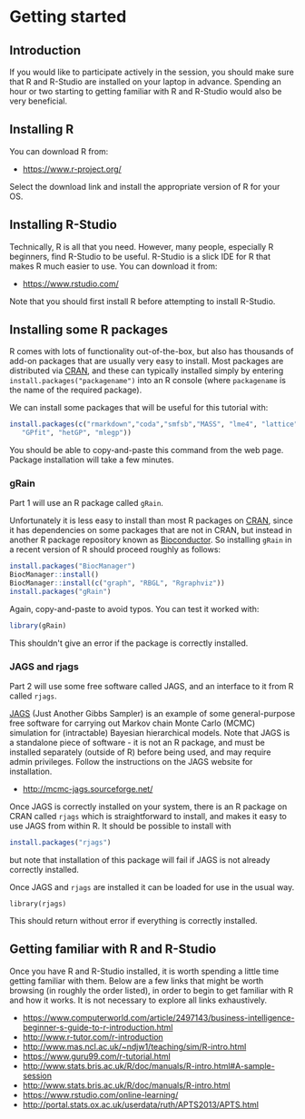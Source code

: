 # Getting started

## Introduction

If you would like to participate actively in the session, you should make sure that R and R-Studio are installed on your laptop in advance. Spending an hour or two starting to getting familiar with R and R-Studio would also be very beneficial.

## Installing R

You can download R from:

* https://www.r-project.org/

Select the download link and install the appropriate version of R for your OS.

## Installing R-Studio

Technically, R is all that you need. However, many people, especially R beginners, find R-Studio to be useful. R-Studio is a slick IDE for R that makes R much easier to use. You can download it from:

* https://www.rstudio.com/

Note that you should first install R before attempting to install R-Studio.

## Installing some R packages

R comes with lots of functionality out-of-the-box, but also has thousands of add-on packages that are usually very easy to install. Most packages are distributed via [CRAN](https://cran.r-project.org/), and these can typically installed simply by entering `install.packages("packagename")` into an R console (where `packagename` is the name of the required package).

We can install some packages that will be useful for this tutorial with:

```r
install.packages(c("rmarkdown","coda","smfsb","MASS", "lme4", "lattice", "lhs", "DiceKriging",
   "GPfit", "hetGP", "mlegp"))
```

You should be able to copy-and-paste this command from the web page. Package installation will take a few minutes.

### gRain

Part 1 will use an R package called `gRain`.

Unfortunately it is less easy to install than most R packages on [CRAN](https://cran.r-project.org/), since it has dependencies on some packages that are not in CRAN, but instead in another R package repository known as [Bioconductor](https://bioconductor.org/). So installing `gRain` in a recent version of R should proceed roughly as follows:

```r
install.packages("BiocManager")
BiocManager::install()
BiocManager::install(c("graph", "RBGL", "Rgraphviz"))
install.packages("gRain")
```

Again, copy-and-paste to avoid typos. You can test it worked with:
```r
library(gRain)
```

This shouldn't give an error if the package is correctly installed.

### JAGS and rjags

Part 2 will use some free software called JAGS, and an interface to it from R called `rjags`.

[JAGS](http://mcmc-jags.sourceforge.net/) (Just Another Gibbs Sampler) is an example of some general-purpose free software for carrying out Markov chain Monte Carlo (MCMC) simulation for (intractable) Bayesian hierarchical models. Note that JAGS is a standalone piece of software - it is not an R package, and must be installed separately (outside of R) before being used, and may require admin privileges. Follow the instructions on the JAGS website for installation.

* http://mcmc-jags.sourceforge.net/

Once JAGS is correctly installed on your system, there is an R package on CRAN called `rjags` which is straightforward to install, and makes it easy to use JAGS from within R. It should be possible to install with
```r
install.packages("rjags")
```
but note that installation of this package will fail if JAGS is not already correctly installed. 

Once JAGS and `rjags` are installed it can be loaded for use in the usual way.
```{r message=FALSE}
library(rjags)
```
This should return without error if everything is correctly installed.

## Getting familiar with R and R-Studio

Once you have R and R-Studio installed, it is worth spending a little time getting familiar with them. Below are a few links that might be worth browsing (in roughly the order listed), in order to begin to get familiar with R and how it works. It is not necessary to explore all links exhaustively.

* https://www.computerworld.com/article/2497143/business-intelligence-beginner-s-guide-to-r-introduction.html
* http://www.r-tutor.com/r-introduction
* http://www.mas.ncl.ac.uk/~ndjw1/teaching/sim/R-intro.html
* https://www.guru99.com/r-tutorial.html
* http://www.stats.bris.ac.uk/R/doc/manuals/R-intro.html#A-sample-session
* http://www.stats.bris.ac.uk/R/doc/manuals/R-intro.html
* https://www.rstudio.com/online-learning/
* http://portal.stats.ox.ac.uk/userdata/ruth/APTS2013/APTS.html


